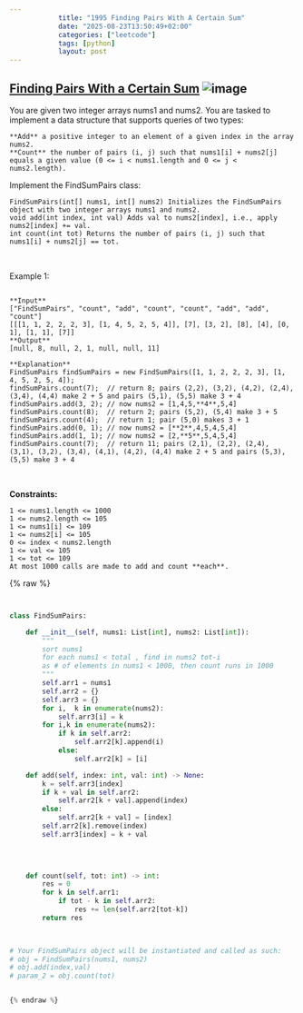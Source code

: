 ```yaml
---
            title: "1995 Finding Pairs With A Certain Sum"
            date: "2025-08-23T13:50:49+02:00"
            categories: ["leetcode"]
            tags: [python]
            layout: post
---
```

            
## [Finding Pairs With a Certain Sum](https://leetcode.com/problems/finding-pairs-with-a-certain-sum) ![image](https://img.shields.io/badge/Difficulty-Medium-orange)

You are given two integer arrays nums1 and nums2. You are tasked to implement a data structure that supports queries of two types:

	**Add** a positive integer to an element of a given index in the array nums2.
	**Count** the number of pairs (i, j) such that nums1[i] + nums2[j] equals a given value (0 <= i < nums1.length and 0 <= j < nums2.length).

Implement the FindSumPairs class:

	FindSumPairs(int[] nums1, int[] nums2) Initializes the FindSumPairs object with two integer arrays nums1 and nums2.
	void add(int index, int val) Adds val to nums2[index], i.e., apply nums2[index] += val.
	int count(int tot) Returns the number of pairs (i, j) such that nums1[i] + nums2[j] == tot.

 

Example 1:

```

**Input**
["FindSumPairs", "count", "add", "count", "count", "add", "add", "count"]
[[[1, 1, 2, 2, 2, 3], [1, 4, 5, 2, 5, 4]], [7], [3, 2], [8], [4], [0, 1], [1, 1], [7]]
**Output**
[null, 8, null, 2, 1, null, null, 11]

**Explanation**
FindSumPairs findSumPairs = new FindSumPairs([1, 1, 2, 2, 2, 3], [1, 4, 5, 2, 5, 4]);
findSumPairs.count(7);  // return 8; pairs (2,2), (3,2), (4,2), (2,4), (3,4), (4,4) make 2 + 5 and pairs (5,1), (5,5) make 3 + 4
findSumPairs.add(3, 2); // now nums2 = [1,4,5,**4**,5,4]
findSumPairs.count(8);  // return 2; pairs (5,2), (5,4) make 3 + 5
findSumPairs.count(4);  // return 1; pair (5,0) makes 3 + 1
findSumPairs.add(0, 1); // now nums2 = [**2**,4,5,4,5,4]
findSumPairs.add(1, 1); // now nums2 = [2,**5**,5,4,5,4]
findSumPairs.count(7);  // return 11; pairs (2,1), (2,2), (2,4), (3,1), (3,2), (3,4), (4,1), (4,2), (4,4) make 2 + 5 and pairs (5,3), (5,5) make 3 + 4

```

 

**Constraints:**

	1 <= nums1.length <= 1000
	1 <= nums2.length <= 105
	1 <= nums1[i] <= 109
	1 <= nums2[i] <= 105
	0 <= index < nums2.length
	1 <= val <= 105
	1 <= tot <= 109
	At most 1000 calls are made to add and count **each**.

{% raw %}


```python


class FindSumPairs:

    def __init__(self, nums1: List[int], nums2: List[int]):
        """
        sort nums1
        for each nums1 < total , find in nums2 tot-i
        as # of elements in nums1 < 1000, then count runs in 1000
        """
        self.arr1 = nums1
        self.arr2 = {}
        self.arr3 = {}
        for i,  k in enumerate(nums2):
            self.arr3[i] = k
        for i,k in enumerate(nums2):
            if k in self.arr2:
                self.arr2[k].append(i)
            else:
                self.arr2[k] = [i]

    def add(self, index: int, val: int) -> None:
        k = self.arr3[index]
        if k + val in self.arr2:
            self.arr2[k + val].append(index)
        else:
            self.arr2[k + val] = [index]
        self.arr2[k].remove(index)
        self.arr3[index] = k + val
        

        

    def count(self, tot: int) -> int:
        res = 0
        for k in self.arr1:
            if tot - k in self.arr2:
                res += len(self.arr2[tot-k])
        return res
        


# Your FindSumPairs object will be instantiated and called as such:
# obj = FindSumPairs(nums1, nums2)
# obj.add(index,val)
# param_2 = obj.count(tot)


{% endraw %}
```
